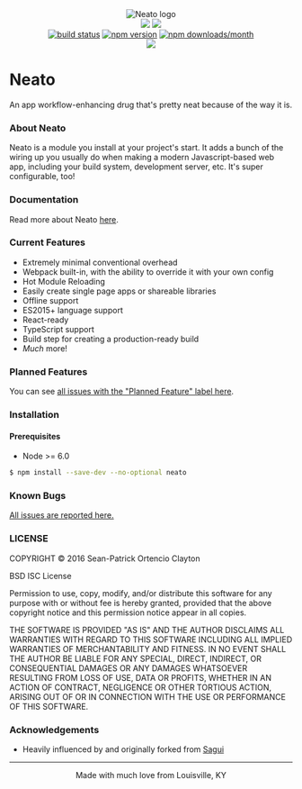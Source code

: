 <div align="center">
  <img style="max-width:512px;" title="Neato logo" src="https://gitlab.com/seanclayton/neato/raw/master/logo.png" />
  <br />
  <!-- Dependency Status -->
  <a href="https://david-dm.org/sean-clayton/neato" title="dependency health"><img src="https://david-dm.org/sean-clayton/neato.svg"/></a>
  <!-- devDependency Status -->
  <a href="https://david-dm.org/sean-clayton/neato#info=devDependencies" title="devDependency health"><img src="https://david-dm.org/sean-clayton/neato/dev-status.svg"/></a>
  <br />
  <!-- Build Status -->
  <a href="https://gitlab.com/seanclayton/neato/pipelines"><img alt="build status" src="https://gitlab.com/seanclayton/neato/badges/master/build.svg" /></a>
  <!-- NPM Info -->
  <a href="https://www.npmjs.com/package/neato"><img alt="npm version" src="https://img.shields.io/npm/v/neato.svg?maxAge=2592000?style=flat-square" /></a>
  <a href="https://www.npmjs.com/package/neato"><img alt="npm downloads/month" src="https://img.shields.io/npm/dm/neato.svg?maxAge=2592000?style=flat-square" /></a>
  <br />
  <!-- Donations -->
  <a href="https://beerpay.io/sean-clayton/neato"><img src="https://beerpay.io/sean-clayton/neato/badge.svg" /></a>
</div>

# Neato
An app workflow-enhancing drug that's pretty neat because of the way it is.

### About Neato

Neato is a module you install at your project's start. It adds a bunch of the wiring up you usually do when making a modern Javascript-based web app, including your build system, development server, etc. It's super configurable, too!

### Documentation

Read more about Neato [here](https://www.gitbook.com/read/book/seanclayton/neato "Neato Documentation").

### Current Features

- Extremely minimal conventional overhead
- Webpack built-in, with the ability to override it with your own config
- Hot Module Reloading
- Easily create single page apps or shareable libraries
- Offline support
- ES2015+ language support
- React-ready
- TypeScript support
- Build step for creating a production-ready build
- _Much_ more!

### Planned Features

You can see [all issues with the "Planned Feature" label here].

[all issues with the "Planned Feature" label here]: https://gitlab.com/seanclayton/neato/issues?label_name%5B%5D=Planned+Feature

### Installation

#### Prerequisites

- Node >= 6.0

```sh
$ npm install --save-dev --no-optional neato
```

### Known Bugs

[All issues are reported here.](https://gitlab.com/seanclayton/neato/issues)

### LICENSE

COPYRIGHT &copy; 2016 Sean-Patrick Ortencio Clayton

BSD ISC License

Permission to use, copy, modify, and/or distribute this software for any
purpose with or without fee is hereby granted, provided that the above
copyright notice and this permission notice appear in all copies.

THE SOFTWARE IS PROVIDED "AS IS" AND THE AUTHOR DISCLAIMS ALL WARRANTIES
WITH REGARD TO THIS SOFTWARE INCLUDING ALL IMPLIED WARRANTIES OF
MERCHANTABILITY AND FITNESS. IN NO EVENT SHALL THE AUTHOR BE LIABLE FOR
ANY SPECIAL, DIRECT, INDIRECT, OR CONSEQUENTIAL DAMAGES OR ANY DAMAGES
WHATSOEVER RESULTING FROM LOSS OF USE, DATA OR PROFITS, WHETHER IN AN
ACTION OF CONTRACT, NEGLIGENCE OR OTHER TORTIOUS ACTION, ARISING OUT OF
OR IN CONNECTION WITH THE USE OR PERFORMANCE OF THIS SOFTWARE.

### Acknowledgements

- Heavily influenced by and originally forked from [Sagui]

[Sagui]: https://github.com/saguijs/sagui

- - -

<div align="center">
  Made with much love from Louisville, KY
</div>
